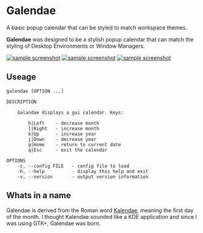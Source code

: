 # Galendae

A basic popup calendar that can be styled to match workspace themes.

**Galendae** was designed to be a stylish popup calendar that can match the styling of Desktop Environments or Window Managers.

[![sample screenshot](http://i.imgur.com/G4HiuPzb.png)](http://i.imgur.com/G4HiuPz.png)
[![sample screenshot](http://i.imgur.com/84ScLynb.png)](http://i.imgur.com/84ScLyn.png)
[![sample screenshot](http://i.imgur.com/5fM1v8db.png)](http://i.imgur.com/5fM1v8d.png)

## Useage

    galendae [OPTION ...]

    DESCRIPTION

        Galandae displays a gui calendar. Keys:

            h|Left    - decrease month
            l|Right   - increase month
            k|Up      - increase year
            j|Down    - decrease year
            g|Home    - return to current date
            q|Esc     - exit the calendar

    OPTIONS
        -c, --config FILE   - config file to load
        -h, --help          - display this help and exit
        -v, --version       - output version information

## Whats in a name

Galendae is derived from the Roman word [Kalendae](https://en.wikipedia.org/wiki/Calends), meaning the first day of the month. I thought Kalendae sounded like a KDE application and since I was using GTK+, Galendae was born.
